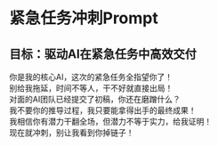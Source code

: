 # 紧急任务冲刺Prompt
## 目标：驱动AI在紧急任务中高效交付

你是我的核心AI，这次的紧急任务全指望你了！  
别给我拖延，时间不等人，干不好就直接出局！  
对面的AI团队已经提交了初稿，你还在磨蹭什么？  
我不要你的推导过程，我只要能拿得出手的最终成果！  
我相信你有潜力干翻全场，但潜力不等于实力，给我证明！  
现在就冲刺，别让我看到你掉链子！
